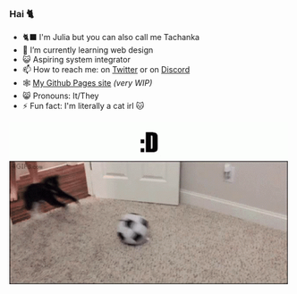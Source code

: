 ### Hai 🐈


- 🐈‍⬛ I'm Julia but you can also call me Tachanka
- 🌱 I’m currently learning web design
- 😺 Aspiring system integrator
- 📫 How to reach me: on [Twitter](https://twitter.com/TachankaKity) or on [Discord](https://discordapp.com/users/266933082106363905)
- 🕸️ [My Github Pages site](https://tachankathekity.github.io/main.html) *(very WIP)*
- 😸 Pronouns: It/They
- ⚡ Fun fact: I'm literally a cat irl 🐱

 ![Gif of a cat playing with a ball with the caption ":D"](/assets/gifs/meow.gif)
